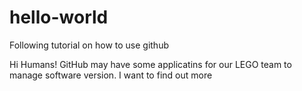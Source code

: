 # hello-world
Following tutorial on how to use github

Hi Humans!
GitHub may have some applicatins for our LEGO team to manage software version.  I want to find out more
